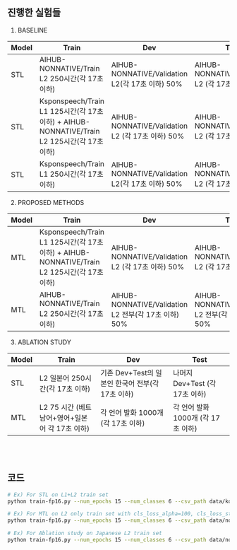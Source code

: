## 진행한 실험들
1. BASELINE

|Model|Train|Dev|Test|
|----|-----|------|------|
| STL | AIHUB-NONNATIVE/Train L2 250시간(각 17초 이하) | AIHUB-NONNATIVE/Validation L2(각 17초 이하) 50% | AIHUB-NONNATIVE/Validation L2 (각 17초 이하) 50% |
| STL | Ksponspeech/Train L1 125시간(각 17초 이하) + AIHUB-NONNATIVE/Train L2 125시간(각 17초 이하) | AIHUB-NONNATIVE/Validation L2 (각 17초 이하) 50% | AIHUB-NONNATIVE/Validation L2 (각 17초 이하) 50% |
| STL | Ksponspeech/Train L1 250시간(각 17초 이하) | AIHUB-NONNATIVE/Validation L2(각 17초 이하) 50% | AIHUB-NONNATIVE/Validation L2 (각 17초 이하) 50% |

2. PROPOSED METHODS

|Model|Train|Dev|Test|
|----|-----|------|------|
| MTL | Ksponspeech/Train L1 125시간(각 17초 이하) + AIHUB-NONNATIVE/Train L2 125시간(각 17초 이하) | AIHUB-NONNATIVE/Validation L2 (각 17초 이하) 50% | AIHUB-NONNATIVE/Validation L2 (각 17초 이하) 50% |
| MTL | AIHUB-NONNATIVE/Train L2 250시간(각 17초 이하) | AIHUB-NONNATIVE/Validation L2 전부(각 17초 이하) 50% | AIHUB-NONNATIVE/Validation L2 전부(각 17초 이하) 50% |

3. ABLATION STUDY

|Model|Train|Dev|Test|
|----|-----|------|------|
|STL| L2 일본어 250시간(각 17초 이하) | 기존 Dev+Test의 일본인 한국어 전부(각 17초 이하) | 나머지 Dev+Test (각 17초 이하)|
|MTL| L2 75 시간 (베트남어+영어+일본어 각 17초 이하) | 각 언어 발화 1000개 (각 17초 이하) | 각 언어 발화 1000개 (각 17초 이하)|

<br></br>
## 코드
```bash
# Ex) For STL on L1+L2 train set
python train-fp16.py --num_epochs 15 --num_classes 6 --csv_path data/korean+nonnative/90ver_dataset.csv  --batch_size 8 --ctc_weight 1.0 --cls_weight 0.0 --prefix STL_L1+L2

# Ex) For MTL on L2 only train set with cls_loss_alpha=100, cls_loss_start_epoch=10
python train-fp16.py --num_epochs 15 --num_classes 6 --csv_path data/nonnative_korean/90ver_dataset.csv --batch_size 8 --ctc_weight 1.0 --cls_weight 100.0 --enable_cls_epochs 10 --prefix MTL_100_L2_FROM10

# Ex) For Ablation study on Japanese L2 train set
python train-fp16.py --num_epochs 15 --num_classes 6 --csv_path data/nonnative_korean_jp/90ver_dataset.csv --batch_size 8 --ctc_weight 1.0 --cls_weight 0.0 --prefix STL_JP_L2
```


